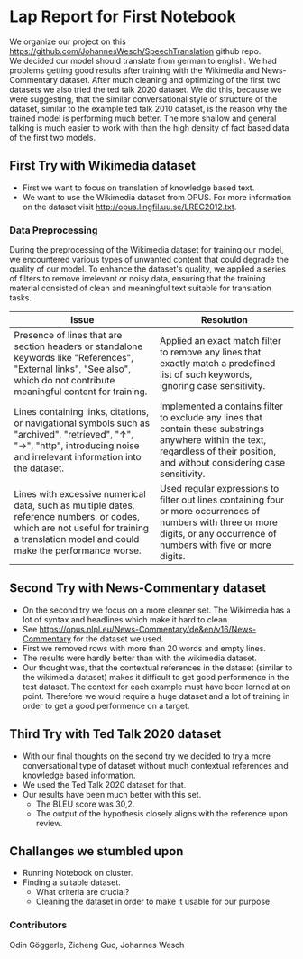 # Lap Report for First Notebook
We organize our project on this https://github.com/JohannesWesch/SpeechTranslation github repo.    
We decided our model should translate from german to english.
We had problems getting good results after training with the Wikimedia and News-Commentary dataset. After much cleaning and optimizing of the first two datasets we also tried the ted talk 2020 dataset.
  We did this, because we were suggesting, that the similar conversational style of structure of the dataset, similar to the example ted talk 2010 dataset, is the reason why the trained model is performing much better. The more shallow and general talking is much easier to work with than the high density of fact based data of the first two models.
## First Try with Wikimedia dataset
- First we want to focus on translation of knowledge based text.
- We want to use the Wikimedia dataset from OPUS. For more information on the dataset visit http://opus.lingfil.uu.se/LREC2012.txt. 
### Data Preprocessing
During the preprocessing of the Wikimedia dataset for training our model, we encountered various types of unwanted content that could degrade the quality of our model. To enhance the dataset's quality, we applied a series of filters to remove irrelevant or noisy data, ensuring that the training material consisted of clean and meaningful text suitable for translation tasks.

| **Issue**                                                                                                                                                 | **Resolution**                                                                                                                                                                                                                                 |
|------------------------------------------------------------------------------------------------------------------------------------------------------------|-------------------------------------------------------------------------------------------------------------------------------------------------------------------------------------------------------------------------------------------------|
| Presence of lines that are section headers or standalone keywords like "References", "External links", "See also", which do not contribute meaningful content for training.                       | Applied an exact match filter to remove any lines that exactly match a predefined list of such keywords, ignoring case sensitivity.                                                                                          |
| Lines containing links, citations, or navigational symbols such as "archived", "retrieved", "↑", "→", "http", introducing noise and irrelevant information into the dataset.                     | Implemented a contains filter to exclude any lines that contain these substrings anywhere within the text, regardless of their position, and without considering case sensitivity.                                         |
| Lines with excessive numerical data, such as multiple dates, reference numbers, or codes, which are not useful for training a translation model and could make the performance worse.             | Used regular expressions to filter out lines containing four or more occurrences of numbers with three or more digits, or any occurrence of numbers with five or more digits.                      |

## Second Try with News-Commentary dataset
- On the second try we focus on a more cleaner set. The Wikimedia has a lot of syntax and headlines which make it hard to clean.
- See https://opus.nlpl.eu/News-Commentary/de&en/v16/News-Commentary for the dataset we used.
- First we removed rows with more than 20 words and empty lines.
- The results were hardly better than with the wikimedia dataset.
- Our thought was, that the contextual references in the dataset (similar to the wikimedia dataset) makes it difficult to get good performence in the test dataset. The context for each example must have been lerned at on point. Therefore we would require a huge dataset and a lot of training in order to get a good performence on a target.

## Third Try with Ted Talk 2020 dataset
- With our final thoughts on the second try we decided to try a more conversational type of dataset without much contextual references and knowledge based information.
- We used the Ted Talk 2020 dataset for that.
- Our results have been much better with this set.
  - The BLEU score was 30,2.
  - The output of the hypothesis closely aligns with the reference upon review.

## Challanges we stumbled upon
- Running Notebook on cluster.
- Finding a suitable dataset.
  - What criteria are crucial?
  - Cleaning the dataset in order to make it usable for our purpose.

### Contributors
Odin Göggerle, Zicheng Guo, Johannes Wesch

